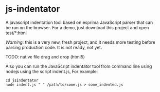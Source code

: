 js-indentator
=============

A javascript indentation tool based on esprima JavaScript parser that can be run on the browser. For a demo, just download this project and open test/*:html

*Warning*: this is a very new, fresh project, and it needs more testing before parsing production code. It is not ready, not yet.
 
TODO: native file drag and drop (html5)

Also you can run the JavaScript indentator tool from command line using nodejs using the script indent.js, For example:

```
cd jsindentator
node indent.js " " /path/to/some.js > some_indented.js 
```


